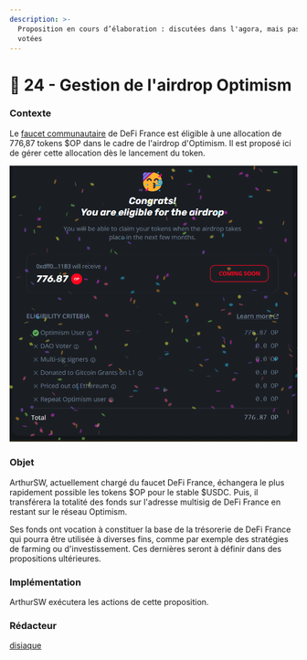 ```yaml
---
description: >-
  Proposition en cours d’élaboration : discutées dans l'agora, mais pas encore
  votées
---
```


# 💬 24 - Gestion de l'airdrop Optimism

### Contexte

Le [faucet communautaire](https://optimistic.etherscan.io/address/0xdff00c26598cb74e8a62f26c8a544ec7eac211b3) de DeFi France est éligible à une allocation de 776,87 tokens $OP dans le cadre de l'airdrop d'Optimism. Il est proposé ici de gérer cette allocation dès le lancement du token.

![](<../.gitbook/assets/image (5).png>)

### Objet

ArthurSW, actuellement chargé du faucet DeFi France, échangera le plus rapidement possible les tokens $OP pour le stable $USDC. Puis, il transférera la totalité des fonds sur l'adresse multisig de DeFi France en restant sur le réseau Optimism.

Ses fonds ont vocation à constituer la base de la trésorerie de DeFi France qui pourra être utilisée à diverses fins, comme par exemple des stratégies de farming ou d'investissement. Ces dernières seront à définir dans des propositions ultérieures.

### Implémentation

ArthurSW exécutera les actions de cette proposition.

### Rédacteur

[disiaque](https://app.gitbook.com/u/K4U6B6K5ILRfIL7ST7apaeUHD6z2 "mention")
